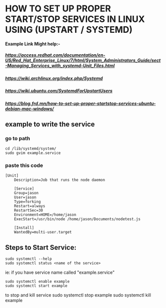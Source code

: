 # HOW TO SET UP PROPER START/STOP SERVICES IN LINUX USING (UPSTART / SYSTEMD)

#### Example Link Might help:-
##### https://access.redhat.com/documentation/en-US/Red_Hat_Enterprise_Linux/7/html/System_Administrators_Guide/sect-Managing_Services_with_systemd-Unit_Files.html
##### https://wiki.archlinux.org/index.php/Systemd
##### https://wiki.ubuntu.com/SystemdForUpstartUsers
##### https://blog.frd.mn/how-to-set-up-proper-startstop-services-ubuntu-debian-mac-windows/

## example to write the service

### go to path 

	cd /lib/systemd/system/
	sudo gvim example.service
	 
### paste this code
	
	[Unit]
        Description=Job that runs the node daemon
        
        [Service]
        Group=jason
        User=jason
        Type=forking
        Restart=always
        RestartSec=30
        Environment=HOME=/home/jason
        ExecStart=/usr/bin/node /home/jason/Documents/nodetest.js
        
        [Install]
        WantedBy=multi-user.target

## Steps to Start Service:
	sudo systemctl --help
	sudo systemctl status <name of the service> 

ie: if you have service name called "example.service"

	sudo systemctl enable example
	sudo systemctl start example

to stop and kill service
	sudo systemctl stop example
	sudo systemctl kill example

	




